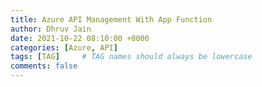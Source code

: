 ```yaml
---
title: Azure API Management With App Function
author: Dhruv Jain
date: 2021-10-22 08:10:00 +0000
categories: [Azure, API]
tags: [TAG]     # TAG names should always be lowercase
comments: false
---
```

